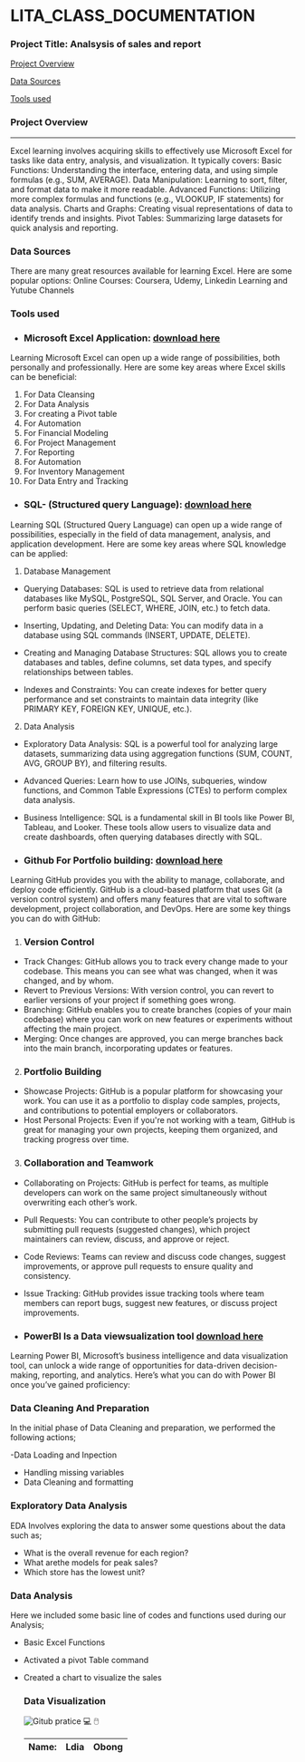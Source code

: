 # LITA_CLASS_DOCUMENTATION

### Project Title: Analsysis of sales and report

[Project Overview](#project-overview)

[Data Sources](#data-sources)

[Tools used](#tools-used)



### Project Overview 
------
Excel learning involves acquiring skills to effectively use Microsoft Excel for tasks like data entry, analysis, and visualization. It typically covers:
      Basic Functions: Understanding the interface, entering data, and using simple formulas (e.g., SUM, AVERAGE).
      Data Manipulation: Learning to sort, filter, and format data to make it more readable.
      Advanced Functions: Utilizing more complex formulas and functions (e.g., VLOOKUP, IF statements) for data analysis.
      Charts and Graphs: Creating visual representations of data to identify trends and insights.
      Pivot Tables: Summarizing large datasets for quick analysis and reporting.


### Data Sources
There are many great resources available for learning Excel. Here are some popular options:
Online Courses: Coursera, Udemy, Linkedin Learning and Yutube Channels


### Tools used

  - ### Microsoft Excel Application: [download here](https://www.microsoft.com/en-ng/)

  Learning Microsoft Excel can open up a wide range of possibilities, both personally and professionally. Here are some key areas where Excel skills can be beneficial:

   1. For Data Cleansing
   2. For Data Analysis
   3. For creating a Pivot table
   4. For Automation
   5. For Financial Modeling
   6. For Project Management
   7. For Reporting
   8. For Automation
   9. For Inventory Management
   10. For Data Entry and Tracking

- ### SQL- (Structured query Language): [download here](http://www.microsoft.com/sql-sever-download)


Learning SQL (Structured Query Language) can open up a wide range of possibilities, especially in the field of data management, analysis, and application development. Here are some key areas where SQL knowledge can be applied:

1. Database Management

- Querying Databases: SQL is used to retrieve data from relational databases like MySQL, PostgreSQL, SQL Server, and Oracle. You can perform basic queries (SELECT, WHERE, JOIN, etc.) to fetch data.

- Inserting, Updating, and Deleting Data: You can modify data in a database using SQL commands (INSERT, UPDATE, DELETE).

- Creating and Managing Database Structures: SQL allows you to create databases and tables, define columns, set data types, and specify relationships between tables.

- Indexes and Constraints: You can create indexes for better query performance and set constraints to maintain data integrity (like PRIMARY KEY, FOREIGN KEY, UNIQUE, etc.).

2. Data Analysis

- Exploratory Data Analysis: SQL is a powerful tool for analyzing large datasets, summarizing data using aggregation functions (SUM, COUNT, AVG, GROUP BY), and filtering results.
- Advanced Queries: Learn how to use JOINs, subqueries, window functions, and Common Table Expressions (CTEs) to perform complex data analysis.
- Business Intelligence: SQL is a fundamental skill in BI tools like Power BI, Tableau, and Looker. These tools allow users to visualize data and create dashboards, often querying databases directly with SQL.

- ### Github For Portfolio building: [download here](http://www.github.com/en-ng)

Learning GitHub provides you with the ability to manage, collaborate, and deploy code efficiently. GitHub is a cloud-based platform that uses Git (a version control system) and offers many features that are vital to software development, project collaboration, and DevOps. Here are some key things you can do with GitHub:

 1. ### Version Control
- Track Changes: GitHub allows you to track every change made to your codebase. This means you can see what was changed, when it was changed, and by whom.
- Revert to Previous Versions: With version control, you can revert to earlier versions of your project if something goes wrong.
- Branching: GitHub enables you to create branches (copies of your main codebase) where you can work on new features or experiments without affecting the main project.
- Merging: Once changes are approved, you can merge branches back into the main branch, incorporating updates or features.

2. ### Portfolio Building
- Showcase Projects: GitHub is a popular platform for showcasing your work. You can use it as a portfolio to display code samples, projects, and contributions to potential employers or collaborators.
- Host Personal Projects: Even if you're not working with a team, GitHub is great for managing your own projects, keeping them organized, and tracking progress over time.

3. ### Collaboration and Teamwork
- Collaborating on Projects: GitHub is perfect for teams, as multiple developers can work on the same project simultaneously without overwriting each other’s work.
- Pull Requests: You can contribute to other people’s projects by submitting pull requests (suggested changes), which project maintainers can review, discuss, and approve or reject.
- Code Reviews: Teams can review and discuss code changes, suggest improvements, or approve pull requests to ensure quality and consistency.
- Issue Tracking: GitHub provides issue tracking tools where team members can report bugs, suggest new features, or discuss project improvements.


- ### PowerBI Is a Data viewsualization tool [download here](http://www.powerBI.com/en-ng)

Learning Power BI, Microsoft’s business intelligence and data visualization tool, can unlock a wide range of opportunities for data-driven decision-making, reporting, and analytics. Here’s what you can do with Power BI once you’ve gained proficiency:
### Data Cleaning And Preparation

In the initial phase of Data Cleaning and preparation, we performed the following actions;

-Data Loading and Inpection
- Handling missing variables
- Data Cleaning and formatting

### Exploratory Data Analysis

EDA Involves exploring the data to answer some questions about the data such as;

- What is the overall revenue for each region?
- What arethe models for peak sales?
- Which store has the lowest unit?

### Data Analysis

Here we included some basic line of codes and functions used during our Analysis;

- Basic Excel Functions
- Activated a pivot Table command
- Created a chart to visualize the sales

  ### Data Visualization
  ![Gitub pratice](https://github.com/user-attachments/assets/84b12e48-bb6e-44de-99f5-2fd5bea088a3)
  💻
  🖱️

  |Name:|Ldia|Obong|
  |-----|----|-----|






